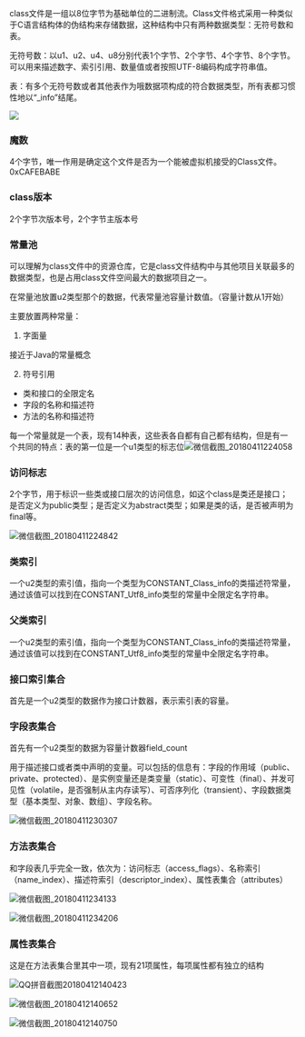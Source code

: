class文件是一组以8位字节为基础单位的二进制流。Class文件格式采用一种类似于C语言结构体的伪结构来存储数据，这种结构中只有两种数据类型：无符号数和表。

无符号数：以u1、u2、u4、u8分别代表1个字节、2个字节、4个字节、8个字节。可以用来描述数字、索引引用、数量值或者按照UTF-8编码构成字符串值。

表：有多个无符号数或者其他表作为哦数据项构成的符合数据类型，所有表都习惯性地以“_info”结尾。

![](C:\Users\brain\Desktop\笔记\java学习\深入了解JAVA虚拟机\微信截图_20180411214801.png)

### 魔数

4个字节，唯一作用是确定这个文件是否为一个能被虚拟机接受的Class文件。0xCAFEBABE

### class版本

2个字节次版本号，2个字节主版本号

### 常量池

可以理解为class文件中的资源仓库，它是class文件结构中与其他项目关联最多的数据类型，也是占用class文件空间最大的数据项目之一。

在常量池放置u2类型那个的数据，代表常量池容量计数值。（容量计数从1开始）

主要放置两种常量：

1. 字面量

接近于Java的常量概念

2. 符号引用

- 类和接口的全限定名
- 字段的名称和描述符
- 方法的名称和描述符

每一个常量就是一个表，现有14种表，这些表各自都有自己都有结构，但是有一个共同的特点：表的第一位是一个u1类型的标志位![微信截图_20180411224058](C:\Users\brain\Desktop\笔记\java学习\深入了解JAVA虚拟机\微信截图_20180411224058.png)

### 访问标志

2个字节，用于标识一些类或接口层次的访问信息，如这个class是类还是接口；是否定义为public类型；是否定义为abstract类型；如果是类的话，是否被声明为final等。

![微信截图_20180411224842](C:\Users\brain\Desktop\笔记\java学习\深入了解JAVA虚拟机\微信截图_20180411224842.png)

### 类索引

一个u2类型的索引值，指向一个类型为CONSTANT_Class_info的类描述符常量，通过该值可以找到在CONSTANT_Utf8_info类型的常量中全限定名字符串。

### 父类索引

一个u2类型的索引值，指向一个类型为CONSTANT_Class_info的类描述符常量，通过该值可以找到在CONSTANT_Utf8_info类型的常量中全限定名字符串。

### 接口索引集合

首先是一个u2类型的数据作为接口计数器，表示索引表的容量。

### 字段表集合

首先有一个u2类型的数据为容量计数器field_count

用于描述接口或者类中声明的变量。可以包括的信息有：字段的作用域（public、private、protected）、是实例变量还是类变量（static）、可变性（final）、并发可见性（volatile，是否强制从主内存读写）、可否序列化（transient）、字段数据类型（基本类型、对象、数组）、字段名称。

![微信截图_20180411230307](C:\Users\brain\Desktop\笔记\java学习\深入了解JAVA虚拟机\微信截图_20180411230307.png)

### 方法表集合

和字段表几乎完全一致，依次为：访问标志（access_flags）、名称索引（name_index）、描述符索引（descriptor_index）、属性表集合（attributes）

![微信截图_20180411234133](C:\Users\brain\Desktop\笔记\java学习\深入了解JAVA虚拟机\微信截图_20180411234133.png)

![微信截图_20180411234206](C:\Users\brain\Desktop\笔记\java学习\深入了解JAVA虚拟机\微信截图_20180411234206.png)

### 属性表集合

这是在方法表集合里其中一项，现有21项属性，每项属性都有独立的结构

![QQ拼音截图20180412140423](C:\Users\brain\Desktop\笔记\java学习\深入了解JAVA虚拟机\QQ拼音截图20180412140423.png)

![微信截图_20180412140652](C:\Users\brain\Desktop\笔记\java学习\深入了解JAVA虚拟机\微信截图_20180412140652.png)

![微信截图_20180412140750](C:\Users\brain\Desktop\笔记\java学习\深入了解JAVA虚拟机\微信截图_20180412140750.png)

